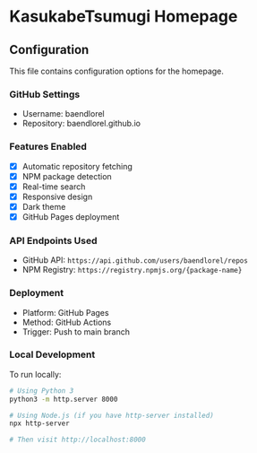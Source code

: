 # KasukabeTsumugi Homepage

## Configuration

This file contains configuration options for the homepage.

### GitHub Settings

- Username: baendlorel
- Repository: baendlorel.github.io

### Features Enabled

- [x] Automatic repository fetching
- [x] NPM package detection
- [x] Real-time search
- [x] Responsive design
- [x] Dark theme
- [x] GitHub Pages deployment

### API Endpoints Used

- GitHub API: `https://api.github.com/users/baendlorel/repos`
- NPM Registry: `https://registry.npmjs.org/{package-name}`

### Deployment

- Platform: GitHub Pages
- Method: GitHub Actions
- Trigger: Push to main branch

### Local Development

To run locally:

```bash
# Using Python 3
python3 -m http.server 8000

# Using Node.js (if you have http-server installed)
npx http-server

# Then visit http://localhost:8000
```
